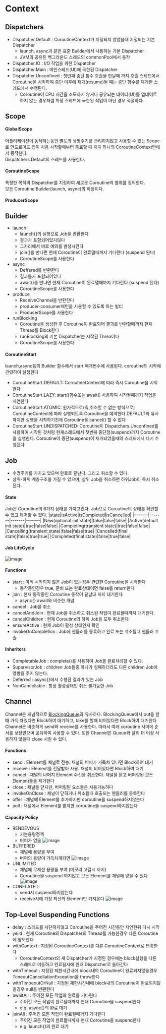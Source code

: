 # Context

## Dispatchers
- Dispatcher.Default : CoroutineContext가 지정되지 않았을때 지정되는 기본 Dispatcher
    - launch, async과 같은 표준 Builder에서 사용하는 기본 Dispatcher
    - JVM의 공유된 백그라운드 스레드의 commonPool에서 동작
- Dispatcher.IO : I/O 작업을 위한 Dispatcher
- Dispatcher.Main : 메인스레드(UI)에 국한된 Dispatcher
- Dispatcher.Unconfined : 첫번째 중단 함수 호출을 만날때 까지 호출 스레드에서 Coroutine을 시작하여 중단 이후에  재개(resume)될 때는 중단 함수를 재개한 스레드에서 수행된다. 
    - Coroutine이 CPU 시간을 소모하지 않거나 공유되는 데이터(UI)를 업데이트 하지 않는 경우처럼 특정 스레드에 국한된 작업이 아닌 경우 적절하다.


## Scope

#### GlobalScope
어플리케이션이 동작하는동안 별도의 생명주기를 관리하지않고 사용할 수 있는 Scope로
안드로이드 앱이 처음 시작할때부터 종료할 때 까지 하나의 CoroutineContext안에서 동작한다.  
Dispatchers.Default의 스레드를 사용한다.

#### CoroutineScope
특정한 목적의 Dispatcher를 지정하여 새로운 Coroutine의 범위를 정의한다.  
모든 Coroutine Builder(launch, async)의 확장이다.  

#### ProducerScope


## Builder
- launch 
    - launch{}의 실행으로 Job을 반환한다
    - 결과가 포함되어있지않다
    - 그자리에서 바로 예외를 발생시킨다
    - join()을 만나면 현재 Coroutine이 완료댈때까지 기다린다 (suspend 된다)
    - CoroutineScope를 사용한다  
- async
    - Deffered를 반환한다
    - 결과를가 포함되어있다
    - await()를 만나면 현재 Coroutine이 완료댈때까지 기다린다 (suspend 된다)
    - CoroutineScope를 사용한다  
- produce 
    - ReceiveChannel을 반환한다
    - producer-consumer패턴을 사용할 수 있도록 하는 빌더
    - ProducerScope를 사용한다  
- runBlocking
    - Coroutine을 생성한 후 Coroutine이 완료되어 결과를 반환할때까지 현재 Thread를 Block한다
    - runBlocking의 기본 Dispatcher는 시작된 Threa이다
    - CoroutineScope를 사용한다  

#### CoroutineStart
launch,async등의 Builder 함수에서 start 매개변수에 사용된다.
coroutine의 시작에 관련하여 설정한다  
- CoroutineStart.DEFAULT: CoroutineContext에 따라 즉시 Coroutine을 시작한다
- CoroutineStart.LAZY: start()함수또는 await() 사용하여 시작될때까지 작업을 지연한다
- CoroutineStart.ATOMIC: 원자적으로(즉,취소할 수 없는 방식으로) CoroutineContext에 따라 실행되도록 Coroutine을 예약한다.DEFAULT와 유사하지만 실행을 시작하기전에 Coroutine을 cancel() 할 수 없다
- CoroutineStart.UNDISPATCHED: Coroutine이 Dispatchers.Unconfined를 사용하여 시작된 것처럼 현재스레드에서 첫번째 중단점(suspend)까지 Coroutine을 실행한다. Coroutine이 중단(suspend)이 재개되었을때의 스레드에서 다시 수행된다


## Job
- 수명주기를 가지고 있으며 완료로 끝난다. 그리고 취소할 수 있다.  
- 상위-하위 계층구조를 가질 수 있으며, 상위 Job을 취소하면 하위Job이 즉시 취소된다.


#### State
Job은 Coroutine의 6가지 상태를 가지고있다.
Job으로 Coroutine의 상태를 확인할 수 있고 제어할 수 있다.
|state|isActive|isCompleted|isCancelled|
|-------|-------|-------|-------|
|New(optional init state)|false|false|false|
|Active(default init state)|true|false|false|
|Completing(transient state)|true|false|false|
|Cancelling(transient state)|false|false|true|
|Cancelled(final state)|false|true|true|
|Completed(final state)|false|true|false|  

#### Job LifeCycle
![image](https://user-images.githubusercontent.com/39984656/104475773-d21d7000-5602-11eb-9c5e-f889cb959539.png)


#### Functions
- start : 아직 시작되지 않은 Job이 있는경우 관련한 Coroutine을 시작한다
    - 동작중인경우 true, 준비 또는 완료상태이면 false를 return한다
- join : 현재 동작중인 Coroutine 동작이 끝날대 까지 대기한다
    - async{} await와 비슷한 개념  
- cancel : Job을 취소
- cancelAndJoin : 현재 Job을 취소하고 취소된 작업이 완료될때까지 대기한다.
- cancelChildren : 현재 Coroutine의 하위 Job을 모두 취소한다
- ensureActive : 현재 Job이 활성 상태인지 확인
- invokeOnCompletion : Job에 핸들러를 등록하고 완료 또는 취소될때 핸들러 호출


#### Inheritors
- CompletableJob : complete()를 사용하여 Job을 완료처리할 수 있다.
- SupervisorJob : children Job들중 하나가 실패하더라도 다른 children Job에 영향을 주지 않는다.
- Deferred : async{}에서 수행된 결과가 있는 Job
- NonCancellable : 항상 활성상태인 취소 불가능한 Job


## Channel
Channel은 개념적으로 [BlockingQueue](https://docs.oracle.com/javase/7/docs/api/java/util/concurrent/BlockingQueue.html)와 유사하다.
BlockingQueue에서 put을 할때 가득 차있다면 Block하여 대기하고, take를 할때 비어있다면 Block하여 대기한다
Channel은 비슷하게 send와 receive를 사용한다.
따라서 여러 coroutine 사이에 순서를 보장받으며 공유하여 사용할 수 있다.
또한 Channel은 Queue와 달리 더 이상 사용하지 않을때 close 시킬 수 있다.


#### Functions
- send : Element를 채널로 전송. 채널의 버퍼가 가득차 있다면 Block하여 대기
- receive : Element를 전달받아 사용. 채널이 비어있다면 Block하여 대기
- cancel : 채널의 나머지 Element 수신을 취소한다. 채널을 닫고 버퍼링된 모든 Element들을 제거한다
- close : 채널을 닫지만, 버퍼링된 요소들은 사용가능하다
- invokeOnClose : 채널이 닫히거나 취소될때 호출되는 핸들러를 등록한다
- offer : 채널에 Element를 추가하지만 coroutine을 suspend하지않는다
- poll :  채널에서 Element를 받지만 coroutine을 suspend하지않는다

#### Capacity Policy
- RENDEVOUS
    - 기본용량정책
    - 버퍼가 없음
![image](https://user-images.githubusercontent.com/39984656/104595869-8a582080-56b6-11eb-9f08-1eaf176fbd74.png)  
- BUFFERED
    - 채널에 용량을 부여
    - 버퍼의 용량이 가득차게되면 
![image](https://user-images.githubusercontent.com/39984656/104595947-a360d180-56b6-11eb-91ef-bb4ac75da032.png)
- UNLIMITED
    - 채널에 무제한 용량을 부여 (메모리 고갈시 까지)
    - Coroutine을 suspend 하지않고 모든 Element를 채널에 넣을 수 있다
![image](https://user-images.githubusercontent.com/39984656/104596041-c5f2ea80-56b6-11eb-8a63-faa006d3fd0f.png)
- CONFLATED
    - send시 suspend하지않는다
    - receive시에 가장 최신의 Element만 가져온다
![image](https://user-images.githubusercontent.com/39984656/104596084-d905ba80-56b6-11eb-9027-1c55b2e7b5a0.png)


## Top-Level Suspending Functions
- delay : 스레드를 차단하지않고 Coroutine을 주어진 시간동안 지연한뒤 다시 시작
- yeild : 현재 Coroutine의 Dispatcher의 Thread를 가능한경우 다른 Coroutine에 양보한다
- withContext : 지정된 CoroutineContext를 다른 CoroutineContext로 변경한다
    - CoroutineContext의 새 Dispatcher가 지정된 경우에는 block실행을 다른 스레드로 이동하고 완료될시에 원래 Dispatcher로 돌아간다
- withTimeout : 지정된 제한시간내에 block내의 Coroutine이 완료되지않을경우 TimeoutCancellationException을 throw한다
- withTimoeoutOrNull : 지정된 제한시간내에 block내의 Coroutine이 완료되지않을경우 null을 반환한다
- awaitAll : 주어진 모든 작업의 완료를 기다린다 
    - 주어진 모든 작업이 완료될때까지 현재 Coroutine을 suspend한다
    - e.g. async{}의 완료 대기
- joinAll : 주어진 모든 작업이 완료될때까지 기다린다 
    - 주어진 모든 작업이 완료될때까지 현재 Coroutine을 suspend한다
    - e.g. launch{}의 완료 대기